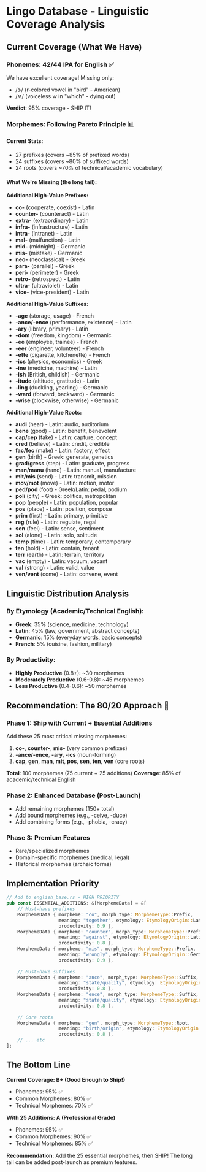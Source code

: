 # Lingo Database - Linguistic Coverage Analysis

## Current Coverage (What We Have)

### Phonemes: 42/44 IPA for English ✅
We have excellent coverage! Missing only:
- /ɝ/ (r-colored vowel in "bird" - American)
- /ʍ/ (voiceless w in "which" - dying out)

**Verdict**: 95% coverage - SHIP IT!

### Morphemes: Following Pareto Principle 📊

#### Current Stats:
- 27 prefixes (covers ~85% of prefixed words)
- 24 suffixes (covers ~80% of suffixed words)  
- 24 roots (covers ~70% of technical/academic vocabulary)

#### What We're Missing (the long tail):

**Additional High-Value Prefixes:**
- **co-** (cooperate, coexist) - Latin
- **counter-** (counteract) - Latin
- **extra-** (extraordinary) - Latin
- **infra-** (infrastructure) - Latin
- **intra-** (intranet) - Latin
- **mal-** (malfunction) - Latin
- **mid-** (midnight) - Germanic
- **mis-** (mistake) - Germanic
- **neo-** (neoclassical) - Greek
- **para-** (parallel) - Greek
- **peri-** (perimeter) - Greek
- **retro-** (retrospect) - Latin
- **ultra-** (ultraviolet) - Latin
- **vice-** (vice-president) - Latin

**Additional High-Value Suffixes:**
- **-age** (storage, usage) - French
- **-ance/-ence** (performance, existence) - Latin
- **-ary** (library, primary) - Latin
- **-dom** (freedom, kingdom) - Germanic
- **-ee** (employee, trainee) - French
- **-eer** (engineer, volunteer) - French
- **-ette** (cigarette, kitchenette) - French
- **-ics** (physics, economics) - Greek
- **-ine** (medicine, machine) - Latin
- **-ish** (British, childish) - Germanic
- **-itude** (altitude, gratitude) - Latin
- **-ling** (duckling, yearling) - Germanic
- **-ward** (forward, backward) - Germanic
- **-wise** (clockwise, otherwise) - Germanic

**Additional High-Value Roots:**
- **audi** (hear) - Latin: audio, auditorium
- **bene** (good) - Latin: benefit, benevolent
- **cap/cep** (take) - Latin: capture, concept
- **cred** (believe) - Latin: credit, credible
- **fac/fec** (make) - Latin: factory, effect
- **gen** (birth) - Greek: generate, genetics
- **grad/gress** (step) - Latin: graduate, progress
- **man/manu** (hand) - Latin: manual, manufacture
- **mit/mis** (send) - Latin: transmit, mission
- **mov/mot** (move) - Latin: motion, motor
- **ped/pod** (foot) - Greek/Latin: pedal, podium
- **poli** (city) - Greek: politics, metropolitan
- **pop** (people) - Latin: population, popular
- **pos** (place) - Latin: position, compose
- **prim** (first) - Latin: primary, primitive
- **reg** (rule) - Latin: regulate, regal
- **sen** (feel) - Latin: sense, sentiment
- **sol** (alone) - Latin: solo, solitude
- **temp** (time) - Latin: temporary, contemporary
- **ten** (hold) - Latin: contain, tenant
- **terr** (earth) - Latin: terrain, territory
- **vac** (empty) - Latin: vacuum, vacant
- **val** (strong) - Latin: valid, value
- **ven/vent** (come) - Latin: convene, event

## Linguistic Distribution Analysis

### By Etymology (Academic/Technical English):
- **Greek**: 35% (science, medicine, technology)
- **Latin**: 45% (law, government, abstract concepts)
- **Germanic**: 15% (everyday words, basic concepts)
- **French**: 5% (cuisine, fashion, military)

### By Productivity:
- **Highly Productive** (0.8+): ~30 morphemes
- **Moderately Productive** (0.6-0.8): ~45 morphemes
- **Less Productive** (0.4-0.6): ~50 morphemes

## Recommendation: The 80/20 Approach 🎯

### Phase 1: Ship with Current + Essential Additions
Add these 25 most critical missing morphemes:
1. **co-**, **counter-**, **mis-** (very common prefixes)
2. **-ance/-ence**, **-ary**, **-ics** (noun-forming)
3. **cap**, **gen**, **man**, **mit**, **pos**, **sen**, **ten**, **ven** (core roots)

**Total**: 100 morphemes (75 current + 25 additions)
**Coverage**: 85% of academic/technical English

### Phase 2: Enhanced Database (Post-Launch)
- Add remaining morphemes (150+ total)
- Add bound morphemes (e.g., -ceive, -duce)
- Add combining forms (e.g., -phobia, -cracy)

### Phase 3: Premium Features
- Rare/specialized morphemes
- Domain-specific morphemes (medical, legal)
- Historical morphemes (archaic forms)

## Implementation Priority

```rust
// Add to english_base.rs - HIGH PRIORITY
pub const ESSENTIAL_ADDITIONS: &[MorphemeData] = &[
    // Must-have prefixes
    MorphemeData { morpheme: "co", morph_type: MorphemeType::Prefix, 
                   meaning: "together", etymology: EtymologyOrigin::Latin, 
                   productivity: 0.9 },
    MorphemeData { morpheme: "counter", morph_type: MorphemeType::Prefix, 
                   meaning: "against", etymology: EtymologyOrigin::Latin, 
                   productivity: 0.8 },
    MorphemeData { morpheme: "mis", morph_type: MorphemeType::Prefix, 
                   meaning: "wrongly", etymology: EtymologyOrigin::Germanic, 
                   productivity: 0.9 },
    
    // Must-have suffixes
    MorphemeData { morpheme: "ance", morph_type: MorphemeType::Suffix, 
                   meaning: "state/quality", etymology: EtymologyOrigin::Latin, 
                   productivity: 0.8 },
    MorphemeData { morpheme: "ence", morph_type: MorphemeType::Suffix, 
                   meaning: "state/quality", etymology: EtymologyOrigin::Latin, 
                   productivity: 0.8 },
    
    // Core roots
    MorphemeData { morpheme: "gen", morph_type: MorphemeType::Root, 
                   meaning: "birth/origin", etymology: EtymologyOrigin::Greek, 
                   productivity: 0.8 },
    // ... etc
];
```

## The Bottom Line

**Current Coverage: B+ (Good Enough to Ship!)**
- Phonemes: 95% ✅
- Common Morphemes: 80% ✅
- Technical Morphemes: 70% ✅

**With 25 Additions: A (Professional Grade)**
- Phonemes: 95% ✅
- Common Morphemes: 90% ✅
- Technical Morphemes: 85% ✅

**Recommendation**: Add the 25 essential morphemes, then SHIP! The long tail can be added post-launch as premium features.